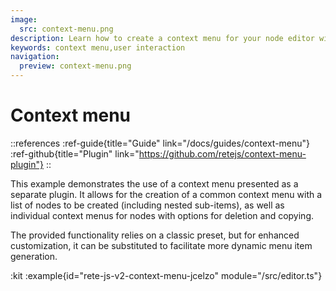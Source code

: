 ```yaml
---
image:
  src: context-menu.png
description: Learn how to create a context menu for your node editor with this example. Use the provided plugin to generate a common context menu with a list of nodes to be created, as well as individual context menus for nodes with options for deletion and copying
keywords: context menu,user interaction
navigation:
  preview: context-menu.png
---
```


# Context menu

::references
:ref-guide{title="Guide" link="/docs/guides/context-menu"}
:ref-github{title="Plugin" link="https://github.com/retejs/context-menu-plugin"}
::

This example demonstrates the use of a context menu presented as a separate plugin. It allows for the creation of a common context menu with a list of nodes to be created (including nested sub-items), as well as individual context menus for nodes with options for deletion and copying.

The provided functionality relies on a classic preset, but for enhanced customization, it can be substituted to facilitate more dynamic menu item generation.

:kit
:example{id="rete-js-v2-context-menu-jcelzo" module="/src/editor.ts"}
